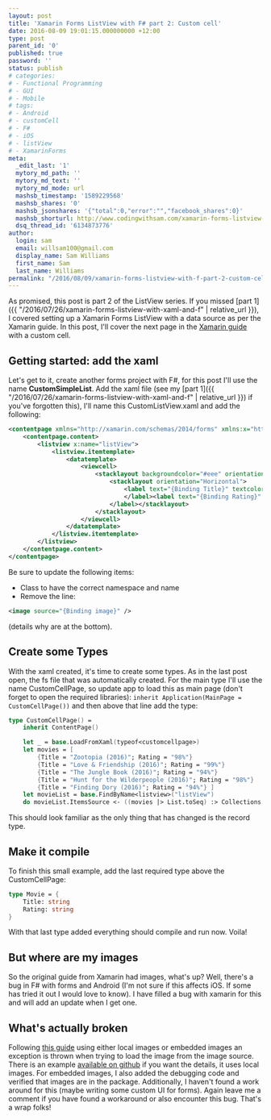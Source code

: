 ```yaml
---
layout: post
title: 'Xamarin Forms ListView with F# part 2: Custom cell'
date: 2016-08-09 19:01:15.000000000 +12:00
type: post
parent_id: '0'
published: true
password: ''
status: publish
# categories:
# - Functional Programming
# - GUI
# - Mobile
# tags:
# - Android
# - customCell
# - F#
# - iOS
# - listView
# - XamarinForms
meta:
  _edit_last: '1'
  mytory_md_path: ''
  mytory_md_text: ''
  mytory_md_mode: url
  mashsb_timestamp: '1589229568'
  mashsb_shares: '0'
  mashsb_jsonshares: '{"total":0,"error":"","facebook_shares":0}'
  mashsb_shorturl: http://www.codingwithsam.com/xamarin-forms-listview-with-f-part-2-custom-cell/
  dsq_thread_id: '6134873776'
author:
  login: sam
  email: willsam100@gmail.com
  display_name: Sam Williams
  first_name: Sam
  last_name: Williams
permalink: "/2016/08/09/xamarin-forms-listview-with-f-part-2-custom-cell/"
---
```


As promised, this post is part 2 of the ListView series. If you missed [part 1]({{ "/2016/07/26/xamarin-forms-listview-with-xaml-and-f" | relative_url }}), I covered setting up a Xamarin Forms ListView with a data source as per the Xamarin guide. In this post, I'll cover the next page in the <a href="https://developer.xamarin.com/guides/xamarin-forms/user-interface/listview/customizing-cell-appearance/">Xamarin guide </a>with a custom cell.


## Getting started: add the xaml

Let's get to it, create another forms project with F#, for this post I'll use the name <strong>CustomSimpleList</strong>. Add the xaml file (see my [part 1]({{ "/2016/07/26/xamarin-forms-listview-with-xaml-and-f" | relative_url }}) if you've forgotten this), I'll name this CustomListView.xaml and add the following:

```xml
<contentpage xmlns="http://xamarin.com/schemas/2014/forms" xmlns:x="http://schemas.microsoft.com/winfx/2009/xaml" x:class="CustomSimpleList.CustomCellPage">
    <contentpage.content>
        <listview x:name="listView">
            <listview.itemtemplate>
                <datatemplate>
                    <viewcell>
                        <stacklayout backgroundcolor="#eee" orientation="Vertical">
                            <stacklayout orientation="Horizontal">
                                <label text="{Binding Title}" textcolor="#f35e20">
                                </label><label text="{Binding Rating}" horizontaloptions="EndAndExpand" textcolor="#503026">
                            </label></stacklayout>
                        </stacklayout>
                    </viewcell>
                </datatemplate>
            </listview.itemtemplate>
        </listview>
    </contentpage.content>
</contentpage>
```

Be sure to update the following items:

- Class to have the correct namespace and name
- Remove the line: 

```xml
<image source="{Binding image}" />
```

(details why are at the bottom).

## Create some Types

With the xaml created, it's time to create some types. As in the last post open, the fs file that was automatically created. For the main type I'll use the name CustomCellPage, so update app to load this as main page (don't forget to open the required libraries):
```inherit Application(MainPage = CustomCellPage())```
and then above that line add the type:

```fsharp
type CustomCellPage() =
    inherit ContentPage() 

    let _ = base.LoadFromXaml(typeof<customcellpage>)
    let movies = [
        {Title = "Zootopia (2016)"; Rating = "98%"} 
        {Title = "Love & Friendship (2016)"; Rating = "99%"}
        {Title = "The Jungle Book (2016)"; Rating = "94%"}
        {Title = "Hunt for the Wilderpeople (2016)"; Rating = "98%"}
        {Title = "Finding Dory (2016)"; Rating = "94%"} ]
    let movieList = base.FindByName<listview>("listView")
    do movieList.ItemsSource <- ((movies |> List.toSeq) :> Collections.IEnumerable)
```

This should look familiar as the only thing that has changed is the record type.

## Make it compile

To finish this small example, add the last required type above the CustomCellPage:
```fsharp
type Movie = {
    Title: string
    Rating: string
}
```
With that last type added everything should compile and run now. Voila!

## But where are my images    
So the original guide from Xamarin had images, what's up? Well, there's a bug in F# with forms and Android (I'm not sure if this affects iOS. If some has tried it out I would love to know). I have filled a bug with xamarin for this and will add an update when I get one. 

## What's actually broken
Following <a href="https://developer.xamarin.com/guides/xamarin-forms/working-with/images/">this guide</a> using either local images or embedded images an exception is thrown when trying to load the image from the image source. There is an example <a href="https://github.com/willsam100/ImageSingle">available on github</a> if you want the details, it uses local images. For embedded images, I also added the debugging code and verified that images are in the package. Additionally, I haven't found a work around for this (maybe writing some custom UI for forms). Again leave me a comment if you have found a workaround or also encounter this bug.
That's a wrap folks!

